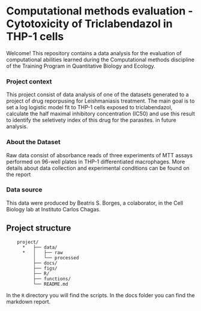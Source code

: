 # Computational methods evaluation - Cytotoxicity of Triclabendazol in THP-1 cells

Welcome! This repository contains a data analysis for the evaluation of computational abilities learned during the Computational methods discipline of the Training Program in Quantitative Biology and Ecology.

### Project context

This project consist of data analysis of one of the datasets generated to a project of drug reporpusing for Leishmaniasis treatment. The main goal is to set a log logistic model fit to THP-1 cells exposed to triclabendazol, calculate the half maximal inhibitory concentration (IC50) and use this result to identify the seletivety index of this drug for the parasites. in future analysis.

### About the Dataset

Raw data consist of absorbance reads of three experiments of MTT assays performed on 96-well plates in THP-1 differentiated macrophages. More details about data collection and experimental conditions can be found on the report

### Data source

This data were produced by Beatris S. Borges, a colaborator, in the Cell Biology lab at Instituto Carlos Chagas.

## Project structure

        project/ 
          *   ├── data/ 
          *   │   ├── raw 
              │   └── processed
              ├── docs/ 
              ├── figs/ 
              ├── R/
              ├── functions/
              └── README.md

In the `R` directory you will find the scripts. In the docs folder you can find the markdown report.

